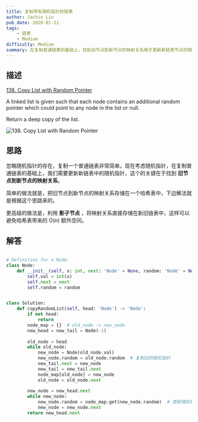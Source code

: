 ```yaml
---
title: 复制带有随机指针的链表
author: Jachin Lin
pub_date: 2020-01-21
tags:
    - 链表
    - Medium
difficulty: Medium
summary: 在复制普通链表的基础上，找到旧节点到新节点的映射关系用于更新新链表节点的随机指针。
---
```


## 描述 

[138. Copy List with Random Pointer](https://leetcode.com/problems/copy-list-with-random-pointer/)

A linked list is given such that each node contains an additional random pointer which could point to any node in the list or null.

Return a deep copy of the list.

![138. Copy List with Random Pointer](https://assets.leetcode.com/uploads/2019/12/18/e1.png)

## 思路

忽略随机指针的存在，复制一个普通链表非常简单。现在考虑随机指针，在复制普通链表的基础上，我们需要更新新链表中的随机指针，这个的关键在于找到 **旧节点到新节点的映射关系**。

简单的做法就是，把旧节点到新节点的映射关系存储在一个哈希表中，下边解法就是根据这个思路来的。

更高级的做法是，利用 **影子节点** ，将映射关系直接存储在新旧链表中，这样可以避免哈希表带来的 O(n) 额外空间。

## 解答

```python

# Definition for a Node.
class Node:
    def __init__(self, x: int, next: 'Node' = None, random: 'Node' = None):
        self.val = int(x)
        self.next = next
        self.random = random


class Solution:
    def copyRandomList(self, head: 'Node') -> 'Node':
        if not head:
            return
        node_map = {}  # old_node -> new_node
        new_head = new_tail = Node(-1)
        
        old_node = head
        while old_node:
            new_node = Node(old_node.val)
            new_node.random = old_node.random  # 复制旧的随机指针
            new_tail.next = new_node
            new_tail = new_tail.next
            node_map[old_node] = new_node
            old_node = old_node.next
        
        new_node = new_head.next
        while new_node:
            new_node.random = node_map.get(new_node.random)  # 更新随机指针
            new_node = new_node.next
        return new_head.next
        
```
